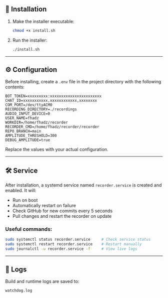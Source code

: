 ## 🚀 Installation

1. Make the installer executable:

   ```bash
   chmod +x install.sh

2. Run the installer:

   ```bash
   ./install.sh
   ```

---

## ⚙️ Configuration

Before installing, create a `.env` file in the project directory with the following contents:

```env
BOT_TOKEN=xxxxxxxxx:xxxxxxxxxxxxxxxxxxxxxxx
CHAT_ID=xxxxxxxxxxx,xxxxxxxxxxxx,xxxxxxxx
COM_PORT=/dev/ttyACM0
RECORDING_DIRECTORY=./recordings
AUDIO_INPUT_DEVICE=0
USER_NAME=fhadz
WORKDIR=/home/fhadz/recorder
RECORDER_CMD=/home/fhadz/recorder/recorder
REPO_BRANCH=main
AMPLITUDE_THRESHOLD=300
DEBUG_AMPLITUDE=true
```

Replace the values with your actual configuration.

---

## 🛠 Service

After installation, a systemd service named `recorder.service` is created and enabled. It will:

* Run on boot
* Automatically restart on failure
* Check GitHub for new commits every 5 seconds
* Pull changes and restart the recorder on update

### Useful commands:

```bash
sudo systemctl status recorder.service     # Check service status
sudo systemctl restart recorder.service    # Restart manually
sudo journalctl -u recorder.service -f     # View live logs
```

---

## 📄 Logs

Build and runtime logs are saved to:

```
watchdog.log
```
